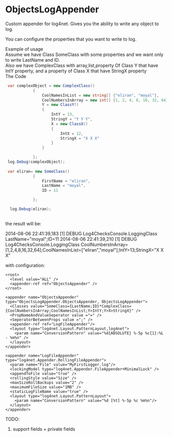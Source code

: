 ObjectsLogAppender
==================

Custom appender for log4net. Gives you the ability to write any object to log.

You can configure the properties that you want to write to log.

Example of usage <br>
Assume we have Class SomeClass with some properties and we want only to write LastName and ID.<br>
Also we have ComplexClass with array,list,property Of Class Y that have IntY property, and a property of Class X that have StringX property<br>
The Code
```c#
 var complexObject = new ComplexClass()
            {
                CoolNamesInList = new string[] {"eliran", "moyal"},
                CoolNumbersInArray = new int[] {1, 2, 4, 8, 16, 32, 64},
                Y = new ClassY()
                {
                    IntY = 13,
                    StringY = "Y Y Y",
                    X = new ClassX()
                    {
                        IntX = 12,
                        StringX = "X X X"
                    }
                }

            };
 log.Debug(complexObject);
 
 var eliran= new SomeClass()
            {
                FirstName = "eliran",
                LastName = "moyal",
                ID = 11

            };

  log.Debug(eliran);
  
  ```
  
  the result will be:
 
2014-08-06 22:41:39,183 [1] DEBUG Log4ChecksConsole.LoggingClass LastName="moyal";ID=11
2014-08-06 22:41:39,210 [1] DEBUG Log4ChecksConsole.LoggingClass CoolNumbersInArray=[1,2,4,8,16,32,64];CoolNamesInList=["eliran","moyal"];IntY=13;StringX="X X X"

            
with configuration:
  <log4net>
    
    <root>
      <level value="ALL" />
      <appender-ref ref="ObjectsAppender" />
    </root>

    <appender name="ObjectsAppender" type="ObjectsLogAppender.ObjectsAppender, ObjectsLogAppender">
      <Classes value="SomeClass={LastName;ID}*ComplexClass={CoolNumbersInArray;CoolNamesInList;Y>IntY;Y>X>StringX}" />
      <PropNameAndValueSeperator value ="=" />
      <SeperatorBetweenProps value =";" />
      <appender-ref ref="LogFileAppender"/>
      <layout type="log4net.Layout.PatternLayout,log4net">
        <param name="ConversionPattern" value="%d{ABSOLUTE} %-5p %c{1}:%L - %m%n" />
      </layout>
    </appender>

    <appender name="LogFileAppender" type="log4net.Appender.RollingFileAppender">
      <param name="File" value="MyFirstLogger.log"/>
      <lockingModel type="log4net.Appender.FileAppender+MinimalLock" />
      <appendToFile value="true" />
      <rollingStyle value="Size" />
      <maxSizeRollBackups value="2" />
      <maximumFileSize value="1MB" />
      <staticLogFileName value="true" />
      <layout type="log4net.Layout.PatternLayout">
        <param name="ConversionPattern" value="%d [%t] %-5p %c %m%n"/>
      </layout>
    </appender>

  </log4net>

  
  TODO:
  1. support fields + private fields
  
  
